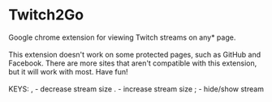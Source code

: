 # Twitch2Go
Google chrome extension for viewing Twitch streams on any* page.
<br/><br/>
This extension doesn't work on some protected pages, such as GitHub and Facebook. There are more sites that aren't compatible with this extension, but it will work with most. Have fun!
<br/><br/>
KEYS:
, - decrease stream size
. - increase stream size
; - hide/show stream
